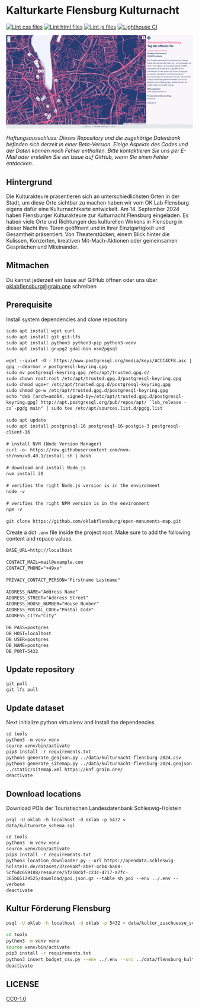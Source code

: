 # Kalturkarte Flensburg Kulturnacht

[![Lint css files](https://github.com/oklabflensburg/open-cultural-map/actions/workflows/lint-css.yml/badge.svg)](https://github.com/oklabflensburg/open-cultural-map/actions/workflows/lint-css.yml)
[![Lint html files](https://github.com/oklabflensburg/open-cultural-map/actions/workflows/lint-html.yml/badge.svg)](https://github.com/oklabflensburg/open-cultural-map/actions/workflows/lint-html.yml)
[![Lint js files](https://github.com/oklabflensburg/open-cultural-map/actions/workflows/lint-js.yml/badge.svg)](https://github.com/oklabflensburg/open-cultural-map/actions/workflows/lint-js.yml)
[![Lighthouse CI](https://github.com/oklabflensburg/open-cultural-map/actions/workflows/lighthouse.yml/badge.svg)](https://github.com/oklabflensburg/open-cultural-map/actions/workflows/lighthouse.yml)

![Screenshot Kulturnacht Flensburg](https://raw.githubusercontent.com/oklabflensburg/open-cultural-map/main/screenshot_kulturkarte.webp)

_Haftungsausschluss: Dieses Repository und die zugehörige Datenbank befinden sich derzeit in einer Beta-Version. Einige Aspekte des Codes und der Daten können noch Fehler enthalten. Bitte kontaktieren Sie uns per E-Mail oder erstellen Sie ein Issue auf GitHub, wenn Sie einen Fehler entdecken._


## Hintergrund

Die Kulturakteure präsentieren sich an unterschiedlichsten Orten in der Stadt, um diese Orte sichtbar zu machen haben wir vom OK Lab Flensburg eigens dafür eine Kulturnachtkarte entwickelt. Am 14. September 2024 haben Flensburger Kulturakteure zur Kulturnacht Flensburg eingeladen. Es haben viele Orte und Richtungen des kulturellen Wirkens in Flensburg in dieser Nacht ihre Türen geöffnent und in ihrer Einzigartigkeit und Gesamtheit präsentiert. Von Theaterstücken, einem Blick hinter die Kulissen, Konzerten, kreativen Mit-Mach-Aktionen oder gemeinsamen Gesprächen und Miteinander.


## Mitmachen

Du kannst jederzeit ein Issue auf GitHub öffnen oder uns über oklabflensburg@grain.one schreiben


## Prerequisite

Install system dependencies and clone repository

```
sudo apt install wget curl
sudo apt install git git-lfs
sudo apt install python3 python3-pip python3-venv
sudo apt install gnupg2 gdal-bin osm2pgsql

wget --quiet -O - https://www.postgresql.org/media/keys/ACCC4CF8.asc | gpg --dearmor > postgresql-keyring.gpg
sudo mv postgresql-keyring.gpg /etc/apt/trusted.gpg.d/
sudo chown root:root /etc/apt/trusted.gpg.d/postgresql-keyring.gpg
sudo chmod ugo+r /etc/apt/trusted.gpg.d/postgresql-keyring.gpg
sudo chmod go-w /etc/apt/trusted.gpg.d/postgresql-keyring.gpg
echo "deb [arch=amd64, signed-by=/etc/apt/trusted.gpg.d/postgresql-keyring.gpg] http://apt.postgresql.org/pub/repos/apt/ `lsb_release -cs`-pgdg main" | sudo tee /etc/apt/sources.list.d/pgdg.list

sudo apt update
sudo apt install postgresql-16 postgresql-16-postgis-3 postgresql-client-16

# install NVM (Node Version Manager)
curl -o- https://raw.githubusercontent.com/nvm-sh/nvm/v0.40.1/install.sh | bash

# download and install Node.js
nvm install 20

# verifies the right Node.js version is in the environment
node -v

# verifies the right NPM version is in the environment
npm -v

git clone https://github.com/oklabflensburg/open-monuments-map.git
```


Create a dot `.env` file inside the project root. Make sure to add the following content and repace values.

```
BASE_URL=http://localhost

CONTACT_MAIL=mail@example.com
CONTACT_PHONE="+49xx"

PRIVACY_CONTACT_PERSON="Firstname Lastname"

ADDRESS_NAME="Address Name"
ADDRESS_STREET="Address Street"
ADDRESS_HOUSE_NUMBER="House Number"
ADDRESS_POSTAL_CODE="Postal Code"
ADDRESS_CITY="City"

DB_PASS=postgres
DB_HOST=localhost
DB_USER=postgres
DB_NAME=postgres
DB_PORT=5432
```


## Update repository

```
git pull
git lfs pull
```


## Update dataset

Next initialize python virtualenv and install the dependencies

```
cd tools
python3 -m venv venv
source venv/bin/activate
pip3 install -r requirements.txt
python3 generate_geojson.py ../data/kulturnacht-flensburg-2024.csv
python3 generate_sitemap.py ../data/kulturnacht-flensburg-2024.geojson ../static/sitemap.xml https://knf.grain.one/
deactivate
```


## Download locations

Download POIs der Touristischen Landesdatenbank Schleswig-Holstein

```
psql -U oklab -h localhost -d oklab -p 5432 < data/kulturorte_schema.sql
```

```
cd tools
python3 -m venv venv
source venv/bin/activate
pip3 install -r requirements.txt
python3 location_downloader.py --url https://opendata.schleswig-holstein.de/dataset/37ce8a8f-abe7-4db4-ba08-5cf6dc659188/resource/5f210cbf-c23c-4717-a7fc-365b65129525/download/poi.json.gz --table sh_poi --env ../.env --verbose
deactivate
```


## Kultur Förderung Flensburg

```sh
psql -U oklab -h localhost -d oklab -p 5432 < data/kultur_zuschuesse_schema.sql
```

```sh
cd tools
python3 -m venv venv
source venv/bin/activate
pip3 install -r requirements.txt
python3 insert_budget_csv.py --env ../.env --src ../data/flensburg_kultur_zuschuesse_2008.csv --verbose
deactivate
```


## LICENSE

[CC0-1.0](LICENSE)
